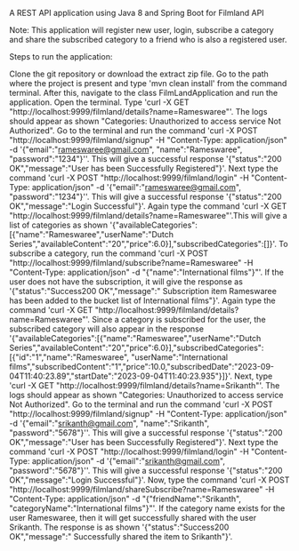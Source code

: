 A REST API application using Java 8 and Spring Boot for Filmland API

Note: This application will register new user, login, subscribe a category and share the subscribed category to a friend who is also a registered user.

Steps to run the application:

Clone the git repository or download the extract zip file.
Go to the path where the project is present and type 'mvn clean install' from the command terminal.
After this, navigate to the class FilmLandApplication and run the application.
Open the terminal.
Type 'curl -X GET "http://localhost:9999/filmland/details?name=Rameswaree"'. The logs should appear as shown "Categories: Unauthorized to access service Not Authorized". 
Go to the terminal and run the command 'curl -X POST "http://localhost:9999/filmland/signup" -H "Content-Type: application/json" -d '{\"email\":\"rameswaree@gmail.com\", \"name\":\"Rameswaree\", \"password\":\"1234\"}''. This will give a successful response '{"status":"200 OK","message":"User has been Successfully Registered"}'. 
Next type the command 'curl -X POST "http://localhost:9999/filmland/login" -H "Content-Type: application/json" -d '{\"email\":\"rameswaree@gmail.com\", \"password\":\"1234\"}''. This will give a successful response '{"status":"200 OK","message":"Login Successful"}'. 
Again type the command  'curl -X GET "http://localhost:9999/filmland/details?name=Rameswaree"'.This will give a list of categories as shown '{"availableCategories":[{"name":"Rameswaree","userName":"Dutch Series","availableContent":"20","price":6.0}],"subscribedCategories":[]}'.
To subscribe a category, run the command 'curl -X POST "http://localhost:9999/filmland/subscribe?name=Rameswaree" -H "Content-Type: application/json" -d "{\"name\":\"International films\"}"'. If the user does not have the subscription, it will give the response as '{"status":"Success200 OK","message":" Subscription item Rameswaree has been added to the bucket list of International films"}'. 
Again type the command  'curl -X GET "http://localhost:9999/filmland/details?name=Rameswaree"'. Since a category is subscribed for the user, the subscribed category will also appear in the response '{"availableCategories":[{"name":"Rameswaree","userName":"Dutch Series","availableContent":"20","price":6.0}],"subscribedCategories":[{"id":"1","name":"Rameswaree",
"userName":"International films","subscribedContent":"1","price":10.0,"subscribedDate":"2023-09-04T11:40:23.89","startDate":"2023-09-04T11:40:23.935"}]}'. 
Next, type 'curl -X GET "http://localhost:9999/filmland/details?name=Srikanth"'. The logs should appear as shown "Categories: Unauthorized to access service Not Authorized". 
Go to the terminal and run the command 'curl -X POST "http://localhost:9999/filmland/signup" -H "Content-Type: application/json" -d '{\"email\":\"srikanth@gmail.com\", \"name\":\"Srikanth\", \"password\":\"5678\"}''. This will give a successful response '{"status":"200 OK","message":"User has been Successfully Registered"}'. 
Next type the command 'curl -X POST "http://localhost:9999/filmland/login" -H "Content-Type: application/json" -d '{\"email\":\"srikanth@gmail.com\", \"password\":\"5678\"}''. This will give a successful response '{"status":"200 OK","message":"Login Successful"}'.
Now, type the command 'curl -X POST "http://localhost:9999/filmland/shareSubscribe?name=Rameswaree" -H "Content-Type: application/json" -d "{\"friendName\":\"Srikanth\", \"categoryName\":\"International films\"}"'. If the category name exists for the user Rameswaree, then it will get successfully shared with the user Srikanth. The response is as shown '{"status":"Success200 OK","message":" Successfully shared the item to Srikanth"}'. 
